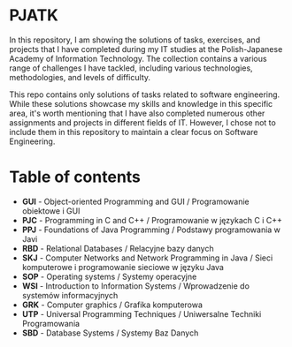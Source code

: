 # PJATK

In this repository, I am showing the solutions of tasks, exercises, and projects that I have completed during my IT studies at the Polish-Japanese Academy of Information Technology. The collection contains a various range of challenges I have tackled, including various technologies, methodologies, and levels of difficulty.

This repo contains only solutions of tasks related to software engineering. While these solutions showcase my skills and knowledge in this specific area, it's worth mentioning that I have also completed numerous other assignments and projects in different fields of IT. However, I chose not to include them in this repository to maintain a clear focus on Software Engineering.


# Table of contents

- **GUI** - Object-oriented Programming and GUI / Programowanie obiektowe i GUI
- **PJC** - Programming in C and C++ / Programowanie w językach C i C++
- **PPJ** - Foundations of Java Programming / Podstawy programowania w Javi
- **RBD** - Relational Databases / Relacyjne bazy danych
- **SKJ** - Computer Networks and Network Programming in Java / Sieci komputerowe i programowanie sieciowe w języku Java
- **SOP** - Operating systems / Systemy operacyjne
- **WSI** - Introduction to Information Systems / Wprowadzenie do systemów informacyjnych
- **GRK** - Computer graphics / Grafika komputerowa
- **UTP** - Universal Programming Techniques / Uniwersalne Techniki Programowania
- **SBD** - Database Systems / Systemy Baz Danych


